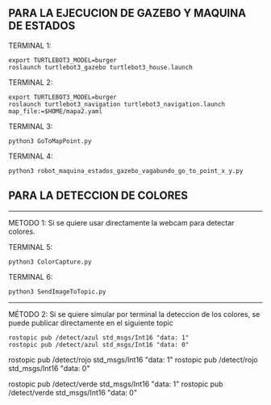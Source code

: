 PARA LA EJECUCION DE GAZEBO Y MAQUINA DE ESTADOS
--------------------------------------------------

TERMINAL 1:
   
	export TURTLEBOT3_MODEL=burger
	roslaunch turtlebot3_gazebo turtlebot3_house.launch

TERMINAL 2:

	export TURTLEBOT3_MODEL=burger
	roslaunch turtlebot3_navigation turtlebot3_navigation.launch map_file:=$HOME/mapa2.yaml
	
TERMINAL 3:

	python3 GoToMapPoint.py

TERMINAL 4:

	python3 robot_maquina_estados_gazebo_vagabundo_go_to_point_x_y.py
 
 PARA LA DETECCION DE COLORES 
 --------------------------------
 
---------------------------------------------------------------------------------
METODO 1: Si se quiere usar directamente la webcam para detectar colores.

TERMINAL 5:

    python3 ColorCapture.py
  
TERMINAL 6:

    python3 SendImageToTopic.py 
  
----------------------------------------------------------------------------------
MÉTODO 2: Si se quiere simular por terminal la deteccion de los colores, se puede publicar directamente en el siguiente topic 
	
	rostopic pub /detect/azul std_msgs/Int16 "data: 1" 
	rostopic pub /detect/azul std_msgs/Int16 "data: 0" 
  
  rostopic pub /detect/rojo std_msgs/Int16 "data: 1" 
	rostopic pub /detect/rojo std_msgs/Int16 "data: 0"
  
  rostopic pub /detect/verde std_msgs/Int16 "data: 1" 
	rostopic pub /detect/verde std_msgs/Int16 "data: 0" 
 
